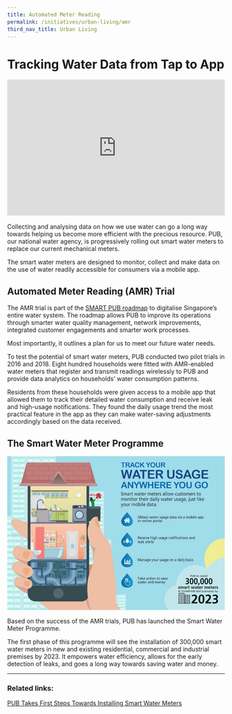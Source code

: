 ```yaml
---
title: Automated Meter Reading
permalink: /initiatives/urban-living/amr
third_nav_title: Urban Living
---
```

# Tracking Water Data from Tap to App

<iframe width="100%" height="315" src="https://www.youtube.com/embed/Jfy-T0uggCg" frameborder="0" allow="accelerometer; autoplay; clipboard-write; encrypted-media; gyroscope; picture-in-picture" allowfullscreen></iframe>

Collecting and analysing data on how we use water can go a long way towards helping us become more efficient with the precious resource. PUB, our national water agency, is progressively rolling out smart water meters to replace our current mechanical meters.

The smart water meters are designed to monitor, collect and make data on the use of water readily accessible for consumers via a mobile app.

## Automated Meter Reading (AMR) Trial

The AMR trial is part of the <a href="https://www.pub.gov.sg/news/pressreleases/transformingpubintothesmartutilityofthefuture" target="_blank">SMART PUB roadmap</a> to digitalise Singapore’s entire water system. The roadmap allows PUB to improve its operations through smarter water quality management, network improvements, integrated customer engagements and smarter work processes.

Most importantly, it outlines a plan for us to meet our future water needs.

To test the potential of smart water meters, PUB conducted two pilot trials in 2016 and 2018. Eight hundred households were fitted with AMR-enabled water meters that register and transmit readings wirelessly to PUB and provide data analytics on households’ water consumption patterns.

Residents from these households were given access to a mobile app that allowed them to track their detailed water consumption and receive leak and high-usage notifications. They found the daily usage trend the most practical feature in the app as they can make water-saving adjustments accordingly based on the data received.

## The Smart Water Meter Programme
![Alt text for image on Isomer site](/images/initiatives/smart-water-meters.jpeg)

Based on the success of the AMR trials, PUB has launched the Smart Water Meter Programme.

The first phase of this programme will see the installation of 300,000 smart water meters in new and existing residential, commercial and industrial premises by 2023. It empowers water efficiency, allows for the early detection of leaks, and goes a long way towards saving water and money.

***

### Related links:
<a href="https://www.pub.gov.sg/news/pressreleases/PUBTakesFirstStepsTowardsInstallingSmartWaterMeters" target="_blank">PUB Takes First Steps Towards Installing Smart Water Meters</a>